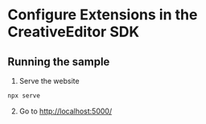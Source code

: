 # Configure Extensions in the CreativeEditor SDK


## Running the sample

1. Serve the website

```bash
npx serve
```

2. Go to [http://localhost:5000/](http://localhost:5000/)
